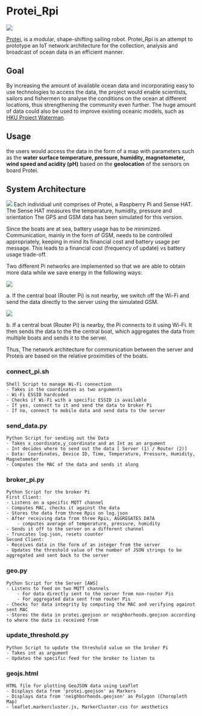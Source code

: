 # Protei_Rpi

![](https://c1.staticflickr.com/3/2822/34294204205_b1a6fc9184_b.jpg)

[Protei](scoutbots.com), is a modular, shape-shifting sailing robot. Protei_Rpi is an attempt to prototype an IoT network architecture for the collection, analysis and broadcast of ocean data in an efficient manner.

## Goal 

By increasing the amount of available ocean data and incorporating easy to use technologies to access the data, the project would enable scientists, sailors and fishermen to analyse the conditions on the ocean at different locations, thus strengthening the community even further. The huge amount of data could also be used to improve existing oceanic models, such as [HKU Project Waterman](http://www.waterman.hku.hk/).

## Usage

the users would access the data in the form of a map with parameters such as the **water surface temperature, pressure, humidity, magnetometer, wind speed and acidity (pH)** based on the **geolocation** of the sensors on board Protei.

## System Architecture

![](https://c1.staticflickr.com/5/4158/34253978676_6f72a60dfc_b.jpg)
Each individual unit comprises of Protei, a Raspberry Pi and Sense HAT. The Sense HAT measures the temperature, humidity, pressure and orientation The GPS and GSM data has been simulated for this version. 

Since the boats are at sea, battery usage has to be minimized. Communication, mainly in the form of GSM, needs to be controlled appropriately, keeping in mind its financial cost and battery usage per message. This leads to a financial cost (frequency of update) vs battery usage trade-off.

Two different Pi networks are implemented so that we are able to obtain more data while we save energy in the following ways:

![](https://c1.staticflickr.com/5/4175/33452619374_47e23333da_b.jpg)

a. If the central boat (Router Pi) is not nearby, we switch off the Wi-Fi and send the data directly to the server using the simulated GSM.

![](https://c1.staticflickr.com/3/2846/33452617874_d067a5c853_b.jpg)

b. If a central boat (Router Pi) is nearby, the Pi connects to it using Wi-Fi. It then sends the data to the the central boat, which aggregates the data from multiple boats and sends it to the server.

Thus, The network architecture for communication between the server and Proteis are based on the relative proximities of the boats.




### connect_pi.sh 
    Shell Script to manage Wi-Fi connection
    - Takes in the coordinates as two arguments 
    - Wi-Fi ESSID hardcoded
    - Checks if Wi-Fi with a specific ESSID is available
    - If yes, connect to it and send the data to broker Pi
    - If no, connect to mobile data and send data to the server

### send_data.py
    Python Script for sending out the Data
    - Takes x_coordinate,y_coordinate and an Int as an argument
    - Int decides where to send out the data [ Server (1) / Router (2)]
    - Data: Coordinates, Device ID, Time, Temperature, Pressure, Humidity, Magnetometer
    - Computes the MAC of the data and sends it along

### broker_pi.py
    Python Script for the broker Pi
    First Client:
    - Listens on a specific MQTT channel
    - Computes MAC, checks it against the data
    - Stores the data from three Rpis on log.json
    - After receiving data from three Rpis, AGGREGATES DATA
        - computes average of temperature, pressure, humidity
    - Sends it off to the server on a different channel
    - Truncates log.json, resets counter
    Second Client:
    - Receives data in the form of an integer from the server
    - Updates the threshold value of the number of JSON strings to be aggregated and sent back to the server

### geo.py
    Python Script for the Server [AWS]
    - Listens to feed on two MQTT channels
        - For data directly sent to the server from non-router Pis
        - For aggregated data sent from router Pis
    - Checks for data integrity by computing the MAC and verifying against sent MAC
    - Stores the data in protei.geojson or neighborhoods.geojson according to where the data is received from

### update_threshold.py
    Python Script to update the threshold value on the broker Pi
    - Takes int as argument
    - Updates the specific feed for the broker to listen to

### geojs.html
    HTML file for plotting GeoJSON data using Leaflet
    - Displays data from 'protei.geojson' as Markers
    - Displays data from 'neighborhoods.geojson' as Polygon (Choropleth Map)
    - leaflet.markercluster.js, MarkerCluster.css for aesthetics



